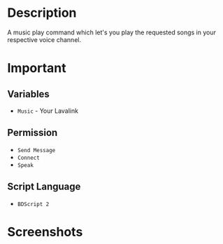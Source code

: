 # Description
A music play command which let's you play the requested songs  in your respective voice channel.

# Important

## Variables

- ` Music ` - Your Lavalink

## Permission
- ` Send Message `
- ` Connect `
- ` Speak `

## Script Language
- ` BDScript 2 `

# Screenshots
